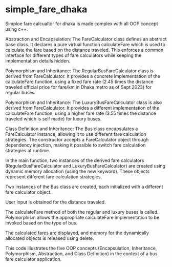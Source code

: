 # simple_fare_dhaka

Simploe fare calcualtor for dhaka is made complex with all OOP concept using c++.

Abstraction and Encapsulation: The FareCalculator class defines an abstract base class. It declares a pure virtual function calculateFare which is used to calculate the fare based on the distance traveled. This enforces a common interface for different types of fare calculators while keeping the implementation details hidden.




Polymorphism and Inheritance: The RegularBusFareCalculator class is derived from FareCalculator. It provides a concrete implementation of the calculateFare function, using a fixed fare rate (2.45 times the distance traveled official price for fare/km in Dhaka metro as of Sept 2023) for regular buses.

Polymorphism and Inheritance: The LuxuryBusFareCalculator class is also derived from FareCalculator. It provides a different implementation of the calculateFare function, using a higher fare rate (3.55 times the distance traveled which is self made) for luxury buses.




Class Definition and Inheritance: The Bus class encapsulates a FareCalculator instance, allowing it to use different fare calculation strategies. The constructor accepts a FareCalculator object through dependency injection, making it possible to switch fare calculation strategies at runtime.




In the main function, two instances of the derived fare calculators (RegularBusFareCalculator and LuxuryBusFareCalculator) are created using dynamic memory allocation (using the new keyword). These objects represent different fare calculation strategies.

Two instances of the Bus class are created, each initialized with a different fare calculator object.

User input is obtained for the distance traveled.

The calculateFare method of both the regular and luxury buses is called. Polymorphism allows the appropriate calculateFare implementation to be invoked based on the type of bus.

The calculated fares are displayed, and memory for the dynamically allocated objects is released using delete.




This code illustrates the five OOP concepts (Encapsulation, Inheritance, Polymorphism, Abstraction, and Class Definition) in the context of a bus fare calculator application.
